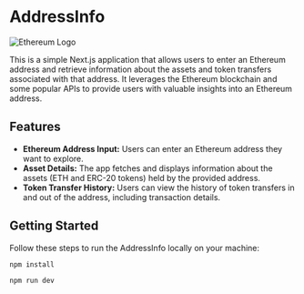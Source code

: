 # AddressInfo

![Ethereum Logo](ethereum-logo.png)

This is a simple Next.js application that allows users to enter an Ethereum address and retrieve information about the assets and token transfers associated with that address. It leverages the Ethereum blockchain and some popular APIs to provide users with valuable insights into an Ethereum address.

## Features

- **Ethereum Address Input:** Users can enter an Ethereum address they want to explore.
- **Asset Details:** The app fetches and displays information about the assets (ETH and ERC-20 tokens) held by the provided address.
- **Token Transfer History:** Users can view the history of token transfers in and out of the address, including transaction details.

## Getting Started

Follow these steps to run the AddressInfo locally on your machine:

```bash
npm install
```

```bash
npm run dev
```
